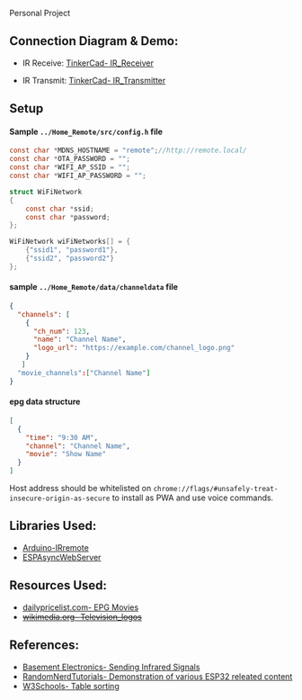 Personal Project
## Connection Diagram & Demo:
- IR Receive: [TinkerCad- IR_Receiver](https://www.tinkercad.com/things/c8LqrfZuHpZ)

- IR Transmit: [TinkerCad- IR_Transmitter](https://www.tinkercad.com/things/cOmIBrUoD2K)

## Setup 
#### Sample `../Home_Remote/src/config.h` file
```c
const char *MDNS_HOSTNAME = "remote";//http://remote.local/
const char *OTA_PASSWORD = "";
const char *WIFI_AP_SSID = "";
const char *WIFI_AP_PASSWORD = "";

struct WiFiNetwork
{
    const char *ssid;
    const char *password;
};

WiFiNetwork wiFiNetworks[] = {
    {"ssid1", "password1"},
    {"ssid2", "password2"}
};
```
#### sample `../Home_Remote/data/channeldata` file

```json
{
  "channels": [
    {
      "ch_num": 123,
      "name": "Channel Name",
      "logo_url": "https://example.com/channel_logo.png"
    }
   ]
  "movie_channels":["Channel Name"]
}
```
#### epg data structure
```json
[
  {
    "time": "9:30 AM",
    "channel": "Channel Name",
    "movie": "Show Name"
  }
]
  ```

Host address should be whitelisted on `chrome://flags/#unsafely-treat-insecure-origin-as-secure` to install as PWA and use voice commands.


## Libraries Used:
- [Arduino-IRremote](https://github.com/Arduino-IRremote/Arduino-IRremote)
- [ESPAsyncWebServer](https://github.com/me-no-dev/ESPAsyncWebServer)

## Resources Used:
- [dailypricelist.com- EPG Movies](https://dailypricelist.com/malayalam-tv-movies-list-today.php)
- [~~wikimedia.org- Television_logos~~](https://commons.wikimedia.org/wiki/Category:Television_logos)


## References:
- [Basement Electronics- Sending Infrared Signals](https://youtu.be/2k7lWihdlFY)
- [RandomNerdTutorials- Demonstration of various ESP32 releated content](https://randomnerdtutorials.com/)
- [W3Schools- Table sorting](https://www.w3schools.com/howto/howto_js_sort_table.asp)
